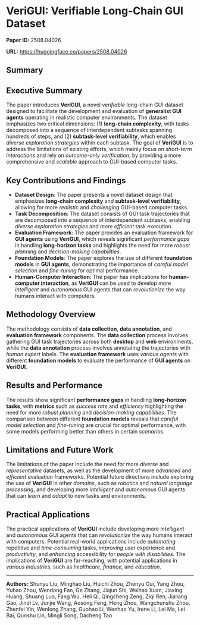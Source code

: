 # VeriGUI: Verifiable Long-Chain GUI Dataset

**Paper ID:** 2508.04026

**URL:** https://huggingface.co/papers/2508.04026

## Summary

## Executive Summary
The paper introduces **VeriGUI**, a novel *verifiable* long-chain GUI dataset designed to facilitate the development and evaluation of **generalist GUI agents** operating in realistic computer environments. The dataset emphasizes two critical dimensions: (1) **long-chain complexity**, with tasks decomposed into a sequence of interdependent subtasks spanning hundreds of steps, and (2) **subtask-level verifiability**, which enables *diverse exploration strategies* within each subtask. The goal of **VeriGUI** is to address the limitations of existing efforts, which mainly focus on *short-term interactions* and rely on *outcome-only verification*, by providing a more comprehensive and *scalable* approach to GUI-based computer tasks.

## Key Contributions and Findings
* **Dataset Design**: The paper presents a novel dataset design that emphasizes **long-chain complexity** and **subtask-level verifiability**, allowing for more *realistic* and *challenging* GUI-based computer tasks.
* **Task Decomposition**: The dataset consists of GUI task trajectories that are decomposed into a sequence of interdependent subtasks, enabling *diverse exploration strategies* and *more efficient* task execution.
* **Evaluation Framework**: The paper provides an evaluation framework for **GUI agents** using **VeriGUI**, which reveals significant *performance gaps* in handling **long-horizon tasks** and highlights the need for more *robust planning* and *decision-making capabilities*.
* **Foundation Models**: The paper explores the use of different **foundation models** in **GUI agents**, demonstrating the importance of *careful model selection* and *fine-tuning* for optimal performance.
* **Human-Computer Interaction**: The paper has implications for **human-computer interaction**, as **VeriGUI** can be used to develop more *intelligent* and *autonomous* GUI agents that can *revolutionize* the way humans interact with computers.

## Methodology Overview
The methodology consists of **data collection**, **data annotation**, and **evaluation framework** components. The **data collection** process involves gathering GUI task trajectories across both **desktop** and **web** environments, while the **data annotation** process involves annotating the trajectories with *human expert* labels. The **evaluation framework** uses *various agents* with different **foundation models** to evaluate the performance of **GUI agents** on **VeriGUI**.

## Results and Performance
The results show significant **performance gaps** in handling **long-horizon tasks**, with **metrics** such as *success rate* and *efficiency* highlighting the need for more *robust planning* and *decision-making capabilities*. The comparison between different **foundation models** reveals that *careful model selection* and *fine-tuning* are crucial for optimal performance, with some models performing better than others in certain *scenarios*.

## Limitations and Future Work
The limitations of the paper include the need for more *diverse* and *representative* datasets, as well as the development of more *advanced* and *efficient* evaluation frameworks. Potential future directions include exploring the use of **VeriGUI** in other *domains*, such as *robotics* and *natural language processing*, and developing more *intelligent* and *autonomous* GUI agents that can *learn* and *adapt* to new tasks and environments.

## Practical Applications
The practical applications of **VeriGUI** include developing more *intelligent* and *autonomous* GUI agents that can *revolutionize* the way humans interact with computers. Potential real-world applications include *automating* repetitive and *time-consuming* tasks, *improving* user experience and *productivity*, and *enhancing* accessibility for *people with disabilities*. The implications of **VeriGUI** are far-reaching, with potential applications in *various industries*, such as *healthcare*, *finance*, and *education*.

---

**Authors:** Shunyu Liu, Minghao Liu, Huichi Zhou, Zhenyu Cui, Yang Zhou, Yuhao Zhou, Wendong Fan, Ge Zhang, Jiajun Shi, Weihao Xuan, Jiaxing Huang, Shuang Luo, Fang Wu, Heli Qi, Qingcheng Zeng, Ziqi Ren, Jialiang Gao, Jindi Lv, Junjie Wang, Aosong Feng, Heng Zhou, Wangchunshu Zhou, Zhenfei Yin, Wenlong Zhang, Guohao Li, Wenhao Yu, Irene Li, Lei Ma, Lei Bai, Qunshu Lin, Mingli Song, Dacheng Tao
